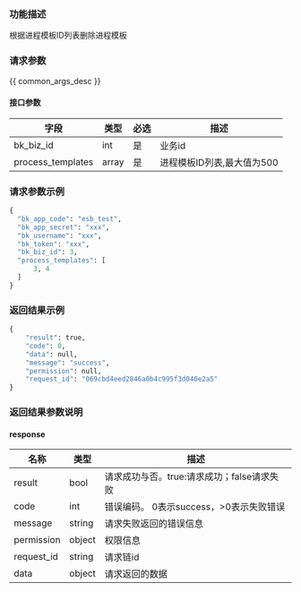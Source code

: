 ### 功能描述

根据进程模板ID列表删除进程模板

### 请求参数

{{ common_args_desc }}

#### 接口参数

| 字段                 |  类型      | 必选	   |  描述                 |
|----------------------|------------|--------|-----------------------|
| bk_biz_id           | int        | 是     | 业务id     |
| process_templates | array  | 是   | 进程模板ID列表,最大值为500 |

### 请求参数示例

```python
{
  "bk_app_code": "esb_test",
  "bk_app_secret": "xxx",
  "bk_username": "xxx",
  "bk_token": "xxx",
  "bk_biz_id": 3,
  "process_templates": [
      3, 4
  ]
}
```

### 返回结果示例

```python
{
    "result": true,
    "code": 0,
    "data": null,
    "message": "success",
    "permission": null,
    "request_id": "069cbd4eed2846a0b4c995f3d040e2a5"
}
```

### 返回结果参数说明

#### response

| 名称  | 类型  | 描述 |
|---|---|---|
| result | bool | 请求成功与否。true:请求成功；false请求失败 |
| code | int | 错误编码。 0表示success，>0表示失败错误 |
| message | string | 请求失败返回的错误信息 |
| permission    | object | 权限信息    |
| request_id    | string | 请求链id    |
| data    | object | 请求返回的数据                           |
